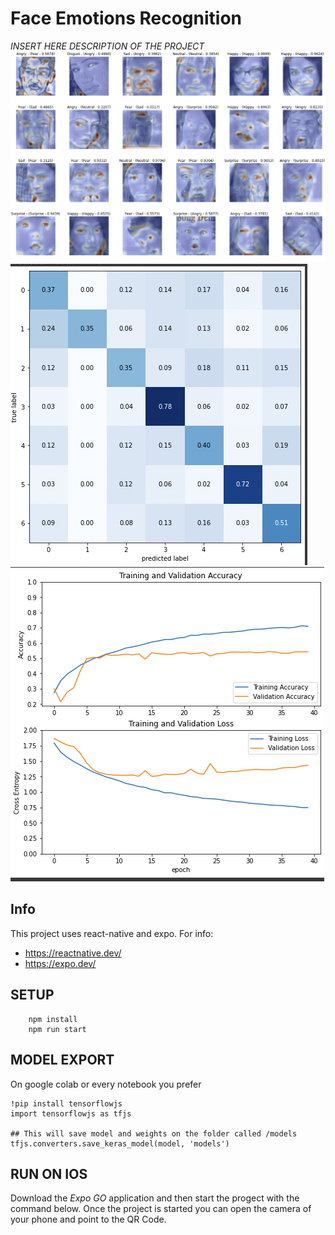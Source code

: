# Face Emotions Recognition 
  *INSERT HERE DESCRIPTION OF THE PROJECT*
  ![Grad cam](assets/grad_cam.png)
  ![Confusion matrix](assets/confusion_matrix.png)
  ![Plots](assets/plots.png)
## Info
This project uses react-native and expo. For info:
- https://reactnative.dev/
- https://expo.dev/

## SETUP
```
    npm install
    npm run start
```

## MODEL EXPORT
On google colab or every notebook you prefer
```
!pip install tensorflowjs
import tensorflowjs as tfjs

## This will save model and weights on the folder called /models
tfjs.converters.save_keras_model(model, 'models')
```

## RUN ON IOS 
Download the *Expo GO* application and then start the progect with the command below. Once the project is started you can open the camera of your phone and point to the QR Code.